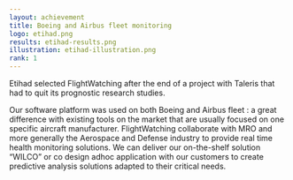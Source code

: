 ```yaml
---
layout: achievement
title: Boeing and Airbus fleet monitoring
logo: etihad.png
results: etihad-results.png
illustration: etihad-illustration.png
rank: 1
---
```

Etihad selected FlightWatching after the end of a project with Taleris that had to quit its prognostic research studies.

Our software platform was used on both Boeing and Airbus fleet : a great difference with existing tools on the market that are usually focused on one specific aircraft manufacturer. FlightWatching collaborate with MRO and more generally the Aerospace and Defense industry to provide real time health monitoring solutions. We can deliver our on-the-shelf solution “WILCO” or co design adhoc application with our customers to create predictive analysis solutions adapted to their critical needs.
